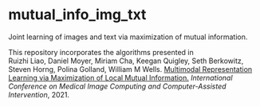 # mutual_info_img_txt

Joint learning of images and text via maximization of mutual information.

This repository incorporates the algorithms presented in <br />
Ruizhi Liao, Daniel Moyer, Miriam Cha, Keegan Quigley, Seth Berkowitz, Steven Horng, Polina Golland, William M Wells. [Multimodal Representation Learning via Maximization of Local Mutual Information.](https://arxiv.org/pdf/2103.04537.pdf) *International Conference on Medical Image Computing and Computer-Assisted Intervention*, 2021. <br />
